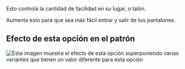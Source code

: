 Esto controla la cantidad de facilidad en su lugar, o talón.

Aumenta esto para que sea más fácil entrar y salir de tus pantalones.

## Efecto de esta opción en el patrón

![Esta imagen muestra el efecto de esta opción superponiendo varias variantes que tienen un valor diferente para esta opción](paco\_heelease\_sample.svg "Efecto de esta opción en el patrón")
